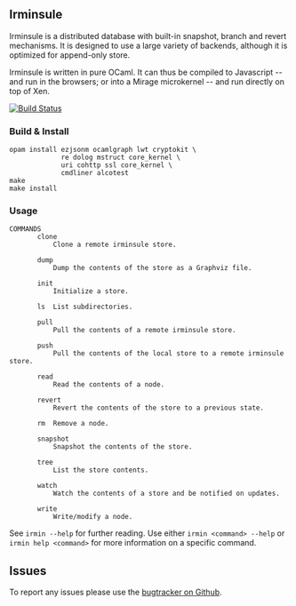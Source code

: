## Irminsule

Irminsule is a distributed database with built-in snapshot, branch and
revert mechanisms. It is designed to use a large variety of backends,
although it is optimized for append-only store.

Irminsule is written in pure OCaml. It can thus be compiled to Javascript
-- and run in the browsers; or into a Mirage microkernel -- and run directly
on top of Xen.

[![Build Status](https://travis-ci.org/samoht/irminsule.png?branch=master)](https://travis-ci.org/samoht/irminsule)

### Build & Install

```
opam install ezjsonm ocamlgraph lwt cryptokit \
             re dolog mstruct core_kernel \
             uri cohttp ssl core_kernel \
             cmdliner alcotest
make
make install
```

### Usage

```
COMMANDS
       clone
           Clone a remote irminsule store.

       dump
           Dump the contents of the store as a Graphviz file.

       init
           Initialize a store.

       ls  List subdirectories.

       pull
           Pull the contents of a remote irminsule store.

       push
           Pull the contents of the local store to a remote irminsule store.

       read
           Read the contents of a node.

       revert
           Revert the contents of the store to a previous state.

       rm  Remove a node.

       snapshot
           Snapshot the contents of the store.

       tree
           List the store contents.

       watch
           Watch the contents of a store and be notified on updates.

       write
           Write/modify a node.
```

See `irmin --help` for further reading. Use either `irmin <command> --help`
 or `irmin help <command>` for more information on a specific command.

## Issues

To report any issues please use the [bugtracker on Github](https://github.com/samoht/issues).
